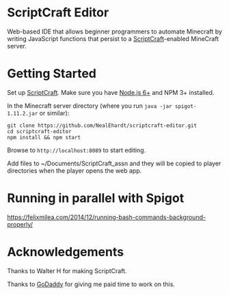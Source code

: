 # ScriptCraft Editor

Web-based IDE that allows beginner programmers to automate Minecraft by
writing JavaScript functions that persist to a
[ScriptCraft](https://github.com/walterhiggins/ScriptCraft/)-enabled
MineCraft server.


# Getting Started

Set up [ScriptCraft](https://github.com/walterhiggins/ScriptCraft/).
Make sure you have [Node.js 6+](https://nodejs.org) and NPM 3+ installed.

In the Minecraft server directory
(where you run `java -jar spigot-1.11.2.jar` or similar):

```shell
git clone https://github.com/NealEhardt/scriptcraft-editor.git
cd scriptcraft-editor
npm install && npm start
```

Browse to `http://localhost:8089` to start editing.

Add files to ~/Documents/ScriptCraft_assn and they will be copied to
player directories when the player opens the web app.


# Running in parallel with Spigot

https://felixmilea.com/2014/12/running-bash-commands-background-properly/


# Acknowledgements

Thanks to Walter H for making ScriptCraft.

Thanks to [GoDaddy](https://godaddy.com) for giving me paid time to work
on this.